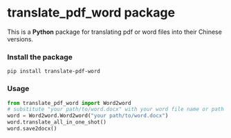 # translate_pdf_word package

This is a **Python** package for translating pdf or word files into their Chinese versions.

### Install the package

```
pip install translate-pdf-word
```

### Usage

```python
from translate_pdf_word import Word2word
# substitute "your path/to/word.docx" with your word file name or path to it
word = Word2word.Word2word("your path/to/word.docx")
word.translate_all_in_one_shot()
word.save2docx()
```

